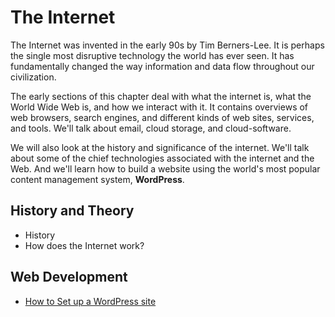 # The Internet

The Internet was invented in the early 90s by Tim Berners-Lee. It is perhaps the single most disruptive technology the world has ever seen. It has fundamentally changed the way information and data flow throughout our civilization.

The early sections of this chapter deal with what the internet is, what the World Wide Web is, and how we interact with it. It contains overviews of web browsers, search engines, and different kinds of web sites, services, and tools. We'll talk about email, cloud storage, and cloud-software.

We will also look at the history and significance of the internet. We'll talk about some of the chief technologies associated with the internet and the Web. And we'll learn how to build a website using the world's most popular content management system, **WordPress**.

## History and Theory

* History
* How does the Internet work?

## Web Development

* [How to Set up a WordPress site](wordpress.md)
